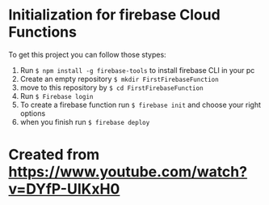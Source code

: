 # Initialization for firebase Cloud Functions 
To get this project you can follow those stypes:

1. Run `$ npm install -g firebase-tools` to install firebase CLI in your pc
2. Create an empty repository `$ mkdir FirstFirebaseFunction `
3. move to this repository by `$ cd FirstFirebaseFunction `
4. Run `$ Firebase login`
5. To create a firebase function run `$ firebase init` and choose your right options
6. when you finish run `$ firebase deploy`

# Created from https://www.youtube.com/watch?v=DYfP-UIKxH0 
 
